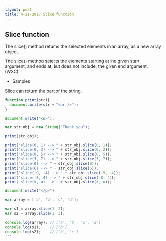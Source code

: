 ```yaml
---
layout: post
title: 4-21-2017 Slice function
---
```


## Slice function

The slice() method returns the selected elements in an array, as a new array object. 

The slice() method selects the elements starting at the given start argument, and ends at, but does not include, the given end argument. (W3C)

- Samples

Slice can return the part of the string.

```javascript
function print(str){
  document.write(str + "<br />");
}

document.write("<p>");

var str_obj = new String("Thank you");

print(str_obj);

print("slice(0, 1) --> " + str_obj.slice(0, 1));
print("slice(0, 2) --> " + str_obj.slice(0, 2));
print("slice(0, 5) --> " + str_obj.slice(0, 5));
print("slice(3, 7) --> " + str_obj.slice(3, 7));
print("slice(0) --> " + str_obj.slice(0));
print("slice(6) --> " + str_obj.slice(6));
print("slice(-9, -4) --> " + str_obj.slice(-9, -4));
print("slice(-8, 4) --> " + str_obj.slice(-8, 4));
print("slice(5, 0) --> " + str_obj.slice(5, 0));

document.write("</p>");
```

```javascript
var array = ['a', 'b', 'c', 'd'];

var s1 = array.slice(1, 2);
var s2 = array.slice(1, 3);

console.log(array); // ['a', 'b', 'c', 'd']
console.log(s1);    // ['b']
console.log(s2);    // ['b', 'c']
'''

